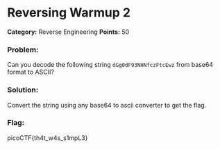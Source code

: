 # Reversing Warmup 2
__Category:__ Reverse Engineering
__Points:__ 50

### Problem:

Can you decode the following string `dGg0dF93NHNfczFtcEwz` from base64 format to ASCII?

### Solution:

Convert the string using any base64 to ascii converter to get the flag.

### Flag:

picoCTF{th4t_w4s_s1mpL3}

